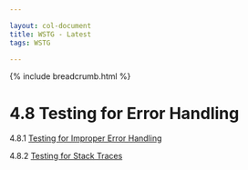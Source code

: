 ```yaml
---

layout: col-document
title: WSTG - Latest
tags: WSTG

---
```


{% include breadcrumb.html %}
# 4.8 Testing for Error Handling

4.8.1 [Testing for Improper Error Handling](01-Testing_For_Improper_Error_Handling.md)

4.8.2 [Testing for Stack Traces](02-Testing_for_Stack_Traces.md)
